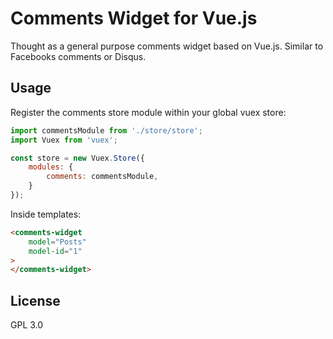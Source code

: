 # Comments Widget for Vue.js

Thought as a general purpose comments widget based on Vue.js. Similar to Facebooks comments or Disqus.

## Usage

Register the comments store module within your global vuex store:

```js
import commentsModule from './store/store';
import Vuex from 'vuex';

const store = new Vuex.Store({
	modules: {
		comments: commentsModule,
	}
});

```

Inside templates:


```html
<comments-widget
	model="Posts"
	model-id="1"
>
</comments-widget>
```

## License

GPL 3.0
